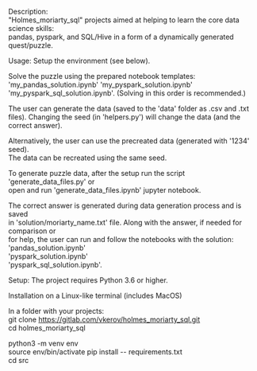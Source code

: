Description:  
"Holmes_moriarty_sql" projects aimed at helping to learn the core data science skills:  
pandas, pyspark, and SQL/Hive in a form of a dynamically generated quest/puzzle.  

Usage:
Setup the environment (see below).
  
Solve the puzzle using the prepared notebook templates:  
'my_pandas_solution.ipynb'
'my_pyspark_solution.ipynb'
'my_pyspark_sql_solution.ipynb'.
(Solving in this order is recommended.)


The user can generate the data (saved to the 'data' folder as .csv and .txt files).
Changing the seed (in 'helpers.py') will change the data (and the correct answer).

Alternatively, the user can use the precreated data (generated with '1234' seed).  
The data can be recreated using the same seed.  

To generate puzzle data, after the setup run the script 'generate_data_files.py' or  
open and run 'generate_data_files.ipynb' jupyter notebook.  

The correct answer is generated during data generation process and is saved  
in 'solution/moriarty_name.txt' file. Along with the answer, if needed for comparison or  
for help, the user can run and follow the notebooks with the solution:  
'pandas_solution.ipynb'  
'pyspark_solution.ipynb'  
'pyspark_sql_solution.ipynb'. 


Setup:
The project requires Python 3.6 or higher.  
  
Installation on a Linux-like terminal (includes MacOS)  
  
In a folder with your projects:  
git clone https://gitlab.com/vkerov/holmes_moriarty_sql.git  
cd holmes_moriarty_sql  
  
python3 -m venv env  
source env/bin/activate 
pip install -- requirements.txt  
cd src  


